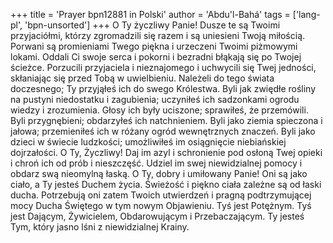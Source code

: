+++
title = 'Prayer bpn12881 in Polski'
author = 'Abdu'l-Bahá'
tags = ['lang-pl', 'bpn-unsorted']
+++
O Ty życzliwy Panie! Dusze te są Twoimi przyjaciółmi, którzy zgromadzili się razem i są uniesieni Twoją miłością. Porwani są promieniami Twego piękna i urzeczeni Twoimi piżmowymi lokami. Oddali Ci swoje serca i pokorni i bezradni błąkają się po Twojej ścieżce. Porzucili przyjaciela i nieznajomego i uchwycili się Twej jedności, skłaniając się przed Tobą w uwielbieniu.
Należeli do tego świata doczesnego; Ty przyjąłeś ich do swego Królestwa. Byli jak zwiędłe rośliny na pustyni niedostatku i zagubienia; uczyniłeś ich sadzonkami ogrodu wiedzy i zrozumienia. Głosy ich były uciszone; sprawiłeś, że przemówili. Byli przygnębieni; obdarzyłeś ich natchnieniem. Byli jako ziemia spieczona i jałowa; przemieniłeś ich w różany ogród wewnętrznych znaczeń. Byli jako dzieci w świecie ludzkości; umożliwiłeś im osiągnięcie niebiańskiej dojrzałości.
O Ty, Życzliwy! Daj im azyl i schronienie pod osłoną Twej opieki i chroń ich od prób i nieszczęść. Udziel im swej niewidzialnej pomocy i obdarz swą nieomylną łaską.
O Ty, dobry i umiłowany Panie! Oni są jako ciało, a Ty jesteś Duchem życia. Świeżość i piękno ciała zależne są od łaski ducha. Potrzebują oni zatem Twoich utwierdzeń i pragną podtrzymującej mocy Ducha Świętego w tym nowym Objawieniu. Tyś jest Potężnym. Tyś jest Dającym, Żywicielem, Obdarowującym i Przebaczającym. Ty jesteś Tym, który jasno lśni z niewidzialnej Krainy.
